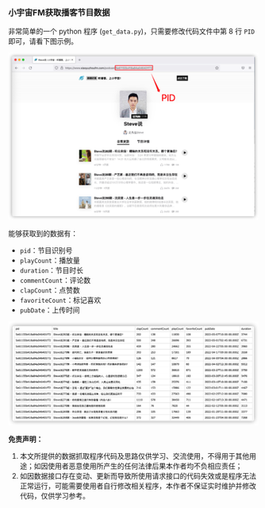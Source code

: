 ### 小宇宙FM获取播客节目数据

非常简单的一个 python 程序 (`get_data.py`)，只需要修改代码文件中第 8 行 `PID` 即可，请看下图示例。

![example_pid](example_pid.png)

能够获取到的数据有：
* `pid`：节目识别号
* `playCount`：播放量
* `duration`：节目时长
* `commentCount`：评论数
* `clapCount`：点赞数
* `favoriteCount`：标记喜欢
* `pubDate`：上传时间

![example_csv](example_csv.png)

**免责声明：**

1. 本文所提供的数据抓取程序代码及思路仅供学习、交流使用，不得用于其他用途；如因使用者恶意使用所产生的任何法律后果本作者均不负相应责任；
2. 如因数据接口存在变动、更新而导致所使用请求接口的代码失效或是程序无法正常运行，可能需要使用者自行修改相关程序，本作者不保证实时维护并修改代码，仅供学习参考。

